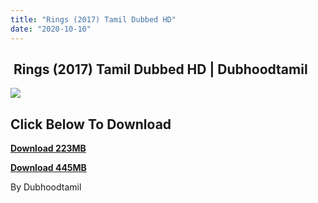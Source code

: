 ```yaml
---
title: "Rings (2017) Tamil Dubbed HD"
date: "2020-10-10"
---
```


##  Rings (2017) Tamil Dubbed HD | Dubhoodtamil

[![](https://1.bp.blogspot.com/-5-u1kNW9vwA/X4FcEC2EUVI/AAAAAAAACqY/nt4Ts0K1teo54cQy50YCr4dZGdVW6N2JQCNcBGAsYHQ/w466-h262/maxresdefault.jpg)](https://1.bp.blogspot.com/-5-u1kNW9vwA/X4FcEC2EUVI/AAAAAAAACqY/nt4Ts0K1teo54cQy50YCr4dZGdVW6N2JQCNcBGAsYHQ/s1280/maxresdefault.jpg)

## **Click Below To Download**

**[Download 223MB](https://oncehelp.com/rings-1)**

**[Download 445MB](https://oncehelp.com/rings-2)**

By Dubhoodtamil
